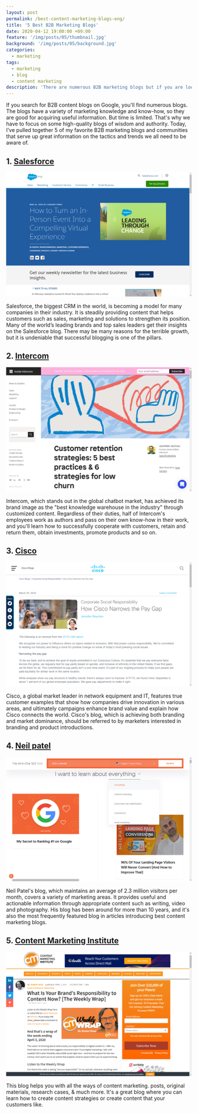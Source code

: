 ```yaml
---
layout: post
permalink: /best-content-marketing-blogs-eng/
title: '5 Best B2B Marketing Blogs'
date: 2020-04-12 19:00:00 +09:00
feature: '/img/posts/05/thumbnail.jpg'
background: '/img/posts/05/background.jpg'
categories:
  - marketing
tags:
  - marketing
  - blog
  - content marketing
description: 'There are numerous B2B marketing blogs but if you are looking for one that is really really useful you should read it now.'
---
```


If you search for B2B content blogs on Google, you'll find numerous blogs. The blogs have a variety of marketing knowledge and know-how, so they are good for acquiring useful information. But time is limited. That's why we have to focus on some high-quality blogs of wisdom and authority. Today, I’ve pulled together 5 of my favorite B2B marketing blogs and communities that serve up great information on the tactics and trends we all need to be aware of.

## 1. [Salesforce](https://www.salesforce.com/blog)

![세일즈포스이미지](/img/posts/05/01.jpg)

Salesforce, the biggest CRM in the world, is becoming a model for many companies in their industry. It is steadily providing content that helps customers such as sales, marketing and solutions to strengthen its position. Many of the world’s leading brands and top sales leaders get their insights on the Salesforce blog. There may be many reasons for the terrible growth, but it is undeniable that successful blogging is one of the pillars.

## 2. [Intercom](https://www.intercom.com/blog/)

![인터콤이미지](/img/posts/05/02.jpg)

Intercom, which stands out in the global chatbot market, has achieved its brand image as the "best knowledge warehouse in the industry" through customized content. Regardless of their duties, half of Intercom's employees work as authors and pass on their own know-how in their work, and you'll learn how to successfully cooperate with customers, retain and return them, obtain investments, promote products and so on.

## 3. [Cisco](https://blogs.cisco.com/)

![시스코이미지](/img/posts/05/03.jpg)

Cisco, a global market leader in network equipment and IT, features true customer examples that show how companies drive innovation in various areas, and ultimately campaigns enhance brand value and explain how Cisco connects the world. Cisco's blog, which is achieving both branding and market dominance, should be referred to by marketers interested in branding and product introductions.

## 4. [Neil patel](https://neilpatel.com/blog/)

![닐파텔이미지](/img/posts/05/04.jpg)

Neil Patel's blog, which maintains an average of 2.3 million visitors per month, covers a variety of marketing areas. It provides useful and actionable information through appropriate content such as writing, video and photography. His blog has been around for more than 10 years, and it's also the most frequently featured blog in articles introducing best content marketing blogs.

## 5. [Content Marketing Institute](https://contentmarketinginstitute.com/blog/)

![컨텐츠마케팅학회이미지](/img/posts/05/05.jpg)

This blog helps you with all the ways of content marketing. posts, original materials, research cases, & much more. It's a great blog where you can learn how to create content strategies or create content that your customers like.


